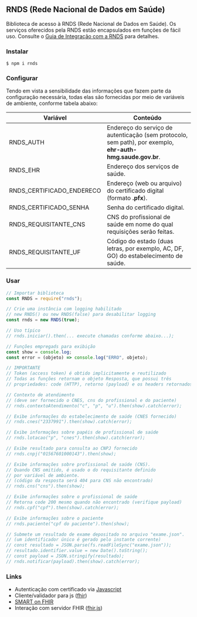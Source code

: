 ## RNDS (Rede Nacional de Dados em Saúde)

Biblioteca de acesso à RNDS (Rede Nacional de Dados em Saúde).
Os serviços oferecidos pela RNDS estão encapsulados em funções de fácil uso. Consulte o [Guia de Integração com a RNDS](https://kyriosdata.github.io/rnds) para detalhes.

### Instalar

```shell
$ npm i rnds
```

### Configurar

Tendo em vista a sensibilidade das informações que fazem parte da configuração
necessária, todas elas são fornecidas por meio de variáveis de ambiente, conforme tabela abaixo:

| Variável                  | Conteúdo                                                                                                   |
| ------------------------- | ---------------------------------------------------------------------------------------------------------- |
| RNDS_AUTH                 | Endereço do serviço de autenticação (sem protocolo, sem path), por exemplo, **ehr-auth-hmg.saude.gov.br**. |
| RNDS_EHR                  | Endereço dos serviços de saúde.                                                                            |
| RNDS_CERTIFICADO_ENDERECO | Endereço (web ou arquivo) do certificado digital (formato **.pfx**).                                       |
| RNDS_CERTIFICADO_SENHA    | Senha do certificado digital.                                                                              |
| RNDS_REQUISITANTE_CNS     | CNS do profissional de saúde em nome do qual requisições serão feitas.                                     |
| RNDS_REQUISITANTE_UF      | Código do estado (duas letras, por exemplo, AC, DF, GO) do estabelecimento de saúde.                       |

### Usar

```js
// Importar biblioteca
const RNDS = require("rnds");

// Crie uma instância com logging habilitado
// new RNDS() ou new RNDS(false) para desabilitar logging
const rnds = new RNDS(true);

// Uso típico
// rnds.iniciar().then(... execute chamadas conforme abaixo...);

// Funções empregads para exibição
const show = console.log;
const error = (objeto) => console.log("ERRO", objeto);

// IMPORTANTE
// Token (access token) é obtido implicitamente e reutilizado
// Todas as funções retornam o objeto Resposta, que possui três
// propriedades: code (HTTP), retorno (payload) e os headers retornados.

// Contexto de atendimento
// (deve ser fornecido o CNES, cns do profissional e do paciente)
// rnds.contextoAtendimento("c", "p", "u").then(show).catch(error);

// Exibe informações do estabelecimento de saúde (CNES fornecido)
// rnds.cnes("2337991").then(show).catch(error);

// Exibe informações sobre papéis de profissional de saúde
// rnds.lotacao("p", "cnes").then(show).catch(error);

// Exibe resultado para consulta ao CNPJ fornecido
// rnds.cnpj("01567601000143").then(show);

// Exibe informações sobre profissional de saúde (CNS).
// Quando CNS omitido, é usado o do requisitante definido
// por variável de ambiente.
// (código da resposta será 404 para CNS não encontrado)
// rnds.cns("cns").then(show);

// Exibe informações sobre o profissional de saúde
// Retorna code 200 mesmo quando não encontrado (verifique payload)
// rnds.cpf("cpf").then(show).catch(error);

// Exibe informações sobre o paciente
// rnds.paciente("cpf do paciente").then(show);

// Submete um resultado de exame depositado no arquivo "exame.json".
// (um identificador único é gerado pelo instante corrente)
// const resultado = JSON.parse(fs.readFileSync("exame.json"));
// resultado.identifier.value = new Date().toString();
// const payload = JSON.stringify(resultado);
// rnds.notificar(payload).then(show).catch(error);
```

### Links

- Autenticação com certificado via [Javascript](https://medium.com/@sevcsik/authentication-using-https-client-certificates-3c9d270e8326)
- Cliente/validador para js ([fhir](https://www.npmjs.com/package/fhir))
- [SMART on FHIR](http://docs.smarthealthit.org/client-js/)
- Interação com servidor FHIR ([fhir.js](https://github.com/FHIR/fhir.js))
